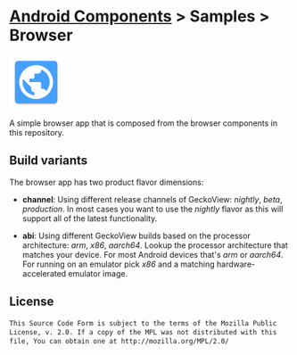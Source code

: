 # [Android Components](../../README.md) > Samples > Browser

![](src/main/res/mipmap-xhdpi/ic_launcher.png)

A simple browser app that is composed from the browser components in this repository.

## Build variants

The browser app has two product flavor dimensions:

* **channel**: Using different release channels of GeckoView: _nightly_, _beta_, _production_. In most cases you want to use the _nightly_ flavor as this will support all of the latest functionality.

* **abi**: Using different GeckoView builds based on the processor architecture: _arm_, _x86_, _aarch64_. Lookup the processor architecture that matches your device. For most Android devices that's _arm_ or _aarch64_. For running on an emulator pick _x86_ and a matching hardware-accelerated emulator image.

## License

    This Source Code Form is subject to the terms of the Mozilla Public
    License, v. 2.0. If a copy of the MPL was not distributed with this
    file, You can obtain one at http://mozilla.org/MPL/2.0/
